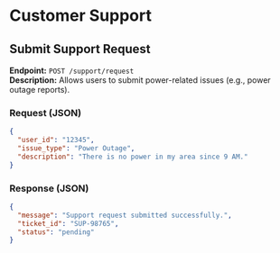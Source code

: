 # Customer Support

## Submit Support Request
**Endpoint:** `POST /support/request`  
**Description:** Allows users to submit power-related issues (e.g., power outage reports).  

### Request (JSON)
```json
{
  "user_id": "12345",
  "issue_type": "Power Outage",
  "description": "There is no power in my area since 9 AM."
}
```

### Response (JSON)
```json
{
  "message": "Support request submitted successfully.",
  "ticket_id": "SUP-98765",
  "status": "pending"
}
```
